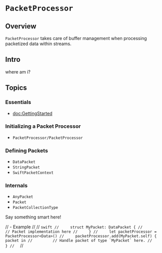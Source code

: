 # ``PacketProcessor``

## Overview

``PacketProcessor`` takes care of buffer management when processing packetized data within streams. 

## Intro

where am i?

## Topics

### Essentials

- <doc:GettingStarted>
<!--- <doc:/Tutorials/TutorialOne>-->
<!--- ``PacketProcessor``-->

### Initializing a Packet Processor

- ``PacketProcessor/PacketProcessor``

### Defining Packets
- ``DataPacket``
- ``StringPacket``
- ``SwiftPacketContext``

### Internals

- ``AnyPacket``
- ``Packet``
- ``PacketCollectionType``

Say something smart here!

// - Example
//
//  ```swift
//     struct MyPacket: DataPacket {
//         // Packet implementation here
//     }
//     let packetProcessor = PacketProcessor<Data>()
//     packetProcessor.add(MyPacket.self) { packet in
//         // Handle packet of type `MyPacket` here.
//     }
//  ```
//
